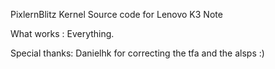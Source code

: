 PixlernBlitz Kernel Source code for Lenovo K3 Note

What works :
Everything.

Special thanks:
Danielhk for correcting the tfa and the alsps :)
